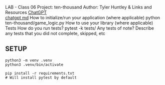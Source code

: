 LAB - Class 06
Project: ten-thousand
Author: Tyler Huntley & 
Links and Resources
[ChatGPT](https://openai.com/)  
[chatgpt md](ten_thousand/chatgpt.md)
How to initialize/run your application (where applicable)
python ten-thousand/game_logic.py
How to use your library (where applicable)
Tests
How do you run tests?
pytest -k tests/
Any tests of note?
Describe any tests that you did not complete, skipped, etc

## SETUP
```
python3 -m venv .venv
python3 .venv/bin/activate

pip install -r requirements.txt
# Will install pytest by default
```